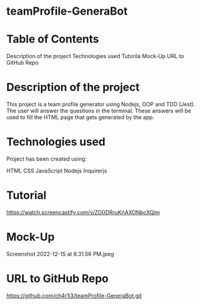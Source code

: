 # teamProfile-GeneraBot

# Table of Contents
Description of the project
Technologies used
Tutorila
Mock-Up
URL to GitHub Repo

# Description of the project

This project is a team profile generator using Nodejs, OOP and TDD (Jest). The user will answer the questions in the terminal. These answers will be used to fill the HTML page that gets generated by the app.

# Technologies used

Project has been created using:

HTML
CSS
JavaScript
Nodejs
Inquirerjs

# Tutorial
https://watch.screencastify.com/v/ZO0DRruKriAXONbcXQim

# Mock-Up
Screenshot 2022-12-15 at 8.31.56 PM.jpeg

# URL to GitHub Repo
https://github.com/ch4r1i3/teamProfile-GeneraBot.git
